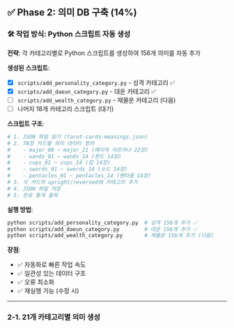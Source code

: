 ## ✅ Phase 2: 의미 DB 구축 (14%)

### 🛠️ 작업 방식: Python 스크립트 자동 생성

**전략**: 각 카테고리별로 Python 스크립트를 생성하여 156개 의미를 자동 추가

**생성된 스크립트**:
- [x] `scripts/add_personality_category.py` - 성격 카테고리 ✅
- [x] `scripts/add_daeun_category.py` - 대운 카테고리 ✅
- [ ] `scripts/add_wealth_category.py` - 재물운 카테고리 (다음)
- [ ] 나머지 18개 카테고리 스크립트 (대기)

**스크립트 구조**:
```python
# 1. JSON 파일 읽기 (tarot-cards-meanings.json)
# 2. 78장 카드별 의미 데이터 정의
#    - major_00 ~ major_21 (메이저 아르카나 22장)
#    - wands_01 ~ wands_14 (완드 14장)
#    - cups_01 ~ cups_14 (컵 14장)
#    - swords_01 ~ swords_14 (소드 14장)
#    - pentacles_01 ~ pentacles_14 (펜타클 14장)
# 3. 각 카드의 upright/reversed에 카테고리 추가
# 4. JSON 파일 저장
# 5. 완료 통계 출력
```

**실행 방법**:
```bash
python scripts/add_personality_category.py  # 성격 156개 추가 ✅
python scripts/add_daeun_category.py        # 대운 156개 추가 ✅
python scripts/add_wealth_category.py       # 재물운 156개 추가 (다음)
```

**장점**:
- ✅ 자동화로 빠른 작업 속도
- ✅ 일관성 있는 데이터 구조
- ✅ 오류 최소화
- ✅ 재실행 가능 (수정 시)

---

### 2-1. 21개 카테고리별 의미 생성
